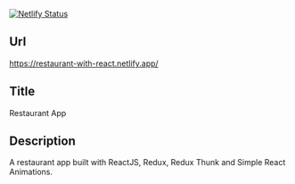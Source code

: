 [![Netlify Status](https://api.netlify.com/api/v1/badges/7c01d170-d4f1-44dd-9bf9-66163abf082c/deploy-status)](https://app.netlify.com/sites/cocky-mclean-eedab7/deploys)

## Url
https://restaurant-with-react.netlify.app/

## Title
Restaurant App

## Description
A restaurant app built with ReactJS, Redux, Redux Thunk and Simple React Animations.
